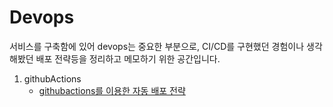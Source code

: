 # Devops

서비스를 구축함에 있어 devops는 중요한 부분으로, CI/CD를 구현했던 경험이나 생각해봤던 배포 전략등을 정리하고 메모하기 위한 공간입니다.

1. githubActions
   - [githubactions를 이용한 자동 배포 전략](docs/../githubActions.md)
